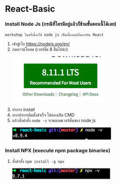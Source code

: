 # React-Basic

### Install Node Js (กรณีที่ใครมีอยู่แล้วก็ข้ามขั้นตอนนี้ได้เลย)
`workshop ในครั้งนี้จะใช้ node js เป็นเบื้องหลังในการรัน React`
1. เข้าสู่เว็บ https://nodejs.org/en/
2. กดดาวน์โหลด  (เวอร์ชั่น 8 ขึ้นไปน่ะ)
   <p><img src="src/dowloadnode.png"></p>
3. ทำการ install
4. หากทำการติดตั้งสำเร็จ ให้ลองเปิด CMD
5. แล้วสั่งคำสั่ง `node -v` จะพบเลขเวอร์ชั่นของ node js
   <p><img src="src/checknodeversion.png"></p>


### Install NPX (execute npm package binaries)
1. สั่งคำสั่ง `npm install -g npx`
   <p><img src="src/checknpxversion.png"></p>

